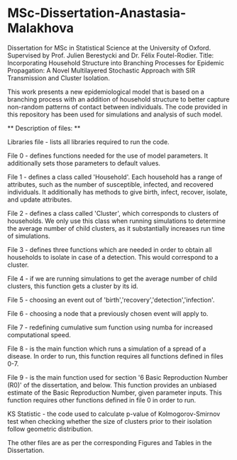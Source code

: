 # MSc-Dissertation-Anastasia-Malakhova
Dissertation for MSc in Statistical Science at the University of Oxford. Supervised by Prof. Julien Berestycki and Dr. Félix Foutel-Rodier. Title: Incorporating Household Structure into Branching Processes for Epidemic Propagation: A Novel Multilayered Stochastic Approach with SIR Transmission and Cluster Isolation.

This work presents a new epidemiological model that is based on a branching process with an addition of household structure to better capture non-random patterns of contact between individuals. The code provided in this repository has been used for simulations and analysis of such model. 

** Description of files: **

Libraries file - lists all libraries required to run the code.

File 0 - defines functions needed for the use of model parameters. It additionally sets those parameters to default values.

File 1 - defines a class called 'Household'. Each household has a range of attributes, such as the number of susceptible, infected, and recovered
individuals. It additionally has methods to give birth, infect, recover, isolate, and update attributes. 

File 2 - defines a class called 'Cluster', which corresponds to clusters of households. We only use this class when running simulations to determine the average number of child clusters, as it substantially increases run time of simulations. 

File 3 - defines three functions which are needed in order to obtain all households to isolate in case of a detection. This would correspond to a cluster. 

File 4 - if we are running simulations to get the average number of child clusters, this function gets a cluster by its id.

File 5 - choosing an event out of 'birth','recovery','detection','infection'.

File 6 - choosing a node that a previously chosen event will apply to. 

File 7 - redefining cumulative sum function using numba for increased computational speed.

File 8 - is the main function which runs a simulation of a spread of a disease. In order to run, this function requires all functions defined in files 0-7. 

File 9 - is the main function used for section '6 Basic Reproduction Number (R0)' of the dissertation, and below. This function provides an unbiased estimate of the Basic Reproduction Number, given parameter inputs. This function requires other functions defined in file 0 in order to run. 

KS Statistic - the code used to calculate p-value of Kolmogorov-Smirnov test when checking whether the size of clusters prior to their isolation follow geometric distribution. 

The other files are as per the corresponding Figures and Tables in the Dissertation.




